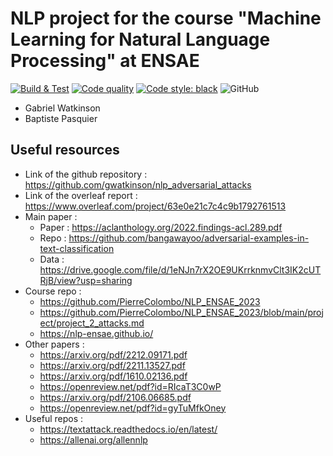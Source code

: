 # NLP project for the course "Machine Learning for Natural Language Processing" at ENSAE

[![Build & Test](https://github.com/gwatkinson/nlp_adversarial_attacks/actions/workflows/main.yml/badge.svg)](https://github.com/gwatkinson/nlp_adversarial_attacks/actions/workflows/main.yml)
[![Code quality](https://github.com/gwatkinson/nlp_adversarial_attacks/actions/workflows/quality.yml/badge.svg)](https://github.com/gwatkinson/nlp_adversarial_attacks/actions/workflows/quality.yml)
[![Code style: black](https://img.shields.io/badge/code%20style-black-000000.svg)](https://github.com/psf/black)
![GitHub](https://img.shields.io/github/license/gwatkinson/nlp_adversarial_attacks)

* Gabriel Watkinson
* Baptiste Pasquier

## Useful resources

* Link of the github repository : https://github.com/gwatkinson/nlp_adversarial_attacks
* Link of the overleaf report : https://www.overleaf.com/project/63e0e21c7c4c9b1792761513
* Main paper :
  * Paper : https://aclanthology.org/2022.findings-acl.289.pdf
  * Repo : https://github.com/bangawayoo/adversarial-examples-in-text-classification
  * Data : https://drive.google.com/file/d/1eNJn7rX2OE9UKrrknmvClt3IK2cUTRjB/view?usp=sharing
* Course repo :
  * https://github.com/PierreColombo/NLP_ENSAE_2023
  * https://github.com/PierreColombo/NLP_ENSAE_2023/blob/main/project/project_2_attacks.md
  * https://nlp-ensae.github.io/
* Other papers :
  * https://arxiv.org/pdf/2212.09171.pdf
  * https://arxiv.org/pdf/2211.13527.pdf
  * https://arxiv.org/pdf/1610.02136.pdf
  * https://openreview.net/pdf?id=RIcaT3C0wP
  * https://arxiv.org/pdf/2106.06685.pdf
  * https://openreview.net/pdf?id=gyTuMfkOney
* Useful repos :
  * https://textattack.readthedocs.io/en/latest/
  * https://allenai.org/allennlp
